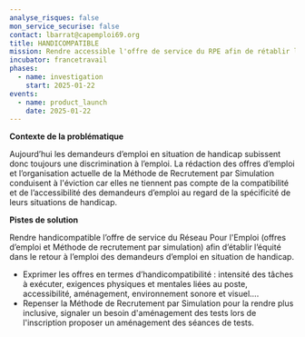 ```yaml
---
analyse_risques: false
mon_service_securise: false
contact: lbarrat@capemploi69.org
title: HANDICOMPATIBLE
mission: Rendre accessible l'offre de service du RPE afin de rétablir l'équité dans le retour à l'emploi des personnes en situation de handicap
incubator: francetravail
phases:
  - name: investigation
    start: 2025-01-22
events:
  - name: product_launch
    date: 2025-01-22
---
```

**Contexte de la problématique**

Aujourd’hui les demandeurs d’emploi en situation de handicap subissent donc toujours une discrimination à l’emploi. 
La rédaction des offres d’emploi et l’organisation actuelle de la Méthode de Recrutement par Simulation conduisent à l'éviction car elles ne tiennent pas compte de la compatibilité et de l’accessibilité des demandeurs d’emploi  au regard de la spécificité de leurs situations de handicap.



**Pistes de solution**

Rendre handicompatible l’offre de service du Réseau Pour l'Emploi (offres d’emploi et Méthode de recrutement par simulation) afin d’établir l’équité dans le retour à l’emploi des demandeurs d’emploi en situation de handicap. 
* Exprimer les offres en termes d’handicompatibilité : intensité des tâches à exécuter, exigences physiques et mentales liées au poste, accessibilité, aménagement, environnement sonore et visuel….
* Repenser la Méthode de Recrutement par Simulation pour la rendre plus inclusive, signaler un besoin d'aménagement des tests lors de l'inscription proposer un aménagement des séances de tests.

